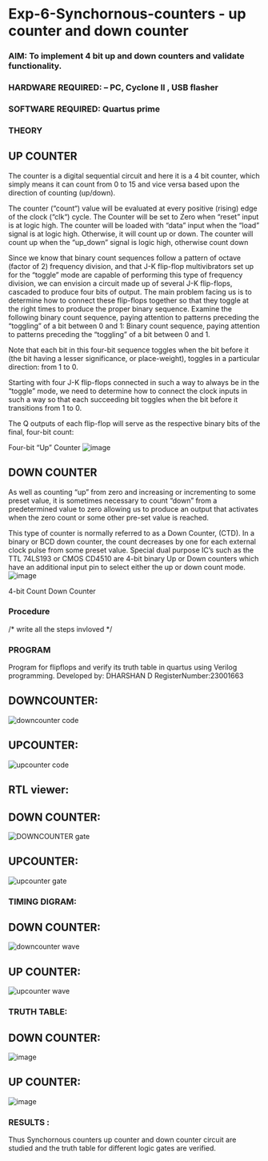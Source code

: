 # Exp-6-Synchornous-counters - up counter and down counter 
### AIM: To implement 4 bit up and down counters and validate  functionality.
### HARDWARE REQUIRED:  – PC, Cyclone II , USB flasher
### SOFTWARE REQUIRED:   Quartus prime
### THEORY 

## UP COUNTER 
The counter is a digital sequential circuit and here it is a 4 bit counter, which simply means it can count from 0 to 15 and vice versa based upon the direction of counting (up/down). 

The counter (“count“) value will be evaluated at every positive (rising) edge of the clock (“clk“) cycle.
The Counter will be set to Zero when “reset” input is at logic high.
The counter will be loaded with “data” input when the “load” signal is at logic high. Otherwise, it will count up or down.
The counter will count up when the “up_down” signal is logic high, otherwise count down

Since we know that binary count sequences follow a pattern of octave (factor of 2) frequency division, and that J-K flip-flop multivibrators set up for the “toggle” mode are capable of performing this type of frequency division, we can envision a circuit made up of several J-K flip-flops, cascaded to produce four bits of output.
The main problem facing us is to determine how to connect these flip-flops together so that they toggle at the right times to produce the proper binary sequence.
Examine the following binary count sequence, paying attention to patterns preceding the “toggling” of a bit between 0 and 1:
Binary count sequence, paying attention to patterns preceding the “toggling” of a bit between 0 and 1.

Note that each bit in this four-bit sequence toggles when the bit before it (the bit having a lesser significance, or place-weight), toggles in a particular direction: from 1 to 0.



 
 

Starting with four J-K flip-flops connected in such a way to always be in the “toggle” mode, we need to determine how to connect the clock inputs in such a way so that each succeeding bit toggles when the bit before it transitions from 1 to 0.

The Q outputs of each flip-flop will serve as the respective binary bits of the final, four-bit count:

 
 

Four-bit “Up” Counter
![image](https://user-images.githubusercontent.com/36288975/169644758-b2f4339d-9532-40c5-af40-8f4f8c942e2c.png)



## DOWN COUNTER 

As well as counting “up” from zero and increasing or incrementing to some preset value, it is sometimes necessary to count “down” from a predetermined value to zero allowing us to produce an output that activates when the zero count or some other pre-set value is reached.

This type of counter is normally referred to as a Down Counter, (CTD). In a binary or BCD down counter, the count decreases by one for each external clock pulse from some preset value. Special dual purpose IC’s such as the TTL 74LS193 or CMOS CD4510 are 4-bit binary Up or Down counters which have an additional input pin to select either the up or down count mode.
![image](https://user-images.githubusercontent.com/36288975/169644844-1a14e123-7228-4ed8-81a9-eb937dff4ac8.png)


4-bit Count Down Counter
### Procedure
/* write all the steps invloved */



### PROGRAM 

Program for flipflops  and verify its truth table in quartus using Verilog programming.
Developed by: DHARSHAN D
RegisterNumber:23001663  
## DOWNCOUNTER:
![downcounter code](https://github.com/dharshan7200/Exp-7-Synchornous-counters-/assets/138850116/af37ef9c-e7d3-4095-8418-aef888fada03)
## UPCOUNTER:
![upcounter code](https://github.com/dharshan7200/Exp-7-Synchornous-counters-/assets/138850116/a834d0cd-19c1-47f5-9441-3e302c632629)
## RTL viewer:
## DOWN COUNTER:
![DOWNCOUNTER gate](https://github.com/dharshan7200/Exp-7-Synchornous-counters-/assets/138850116/a149d880-49da-46a2-b078-01842a89ab4c)
## UPCOUNTER:
![upcounter gate](https://github.com/dharshan7200/Exp-7-Synchornous-counters-/assets/138850116/c717b4ee-ca74-4f87-bd7c-5f2b48a67bcb)
### TIMING DIGRAM:
## DOWN COUNTER:
![downcounter wave](https://github.com/dharshan7200/Exp-7-Synchornous-counters-/assets/138850116/9eafa68f-191f-4fa8-b29e-5dd9d5f62776)
## UP COUNTER:
![upcounter wave](https://github.com/dharshan7200/Exp-7-Synchornous-counters-/assets/138850116/ba3bd18f-0364-4839-9399-38a14c8fa81c)
### TRUTH TABLE:
## DOWN COUNTER:
![image](https://github.com/dharshan7200/Exp-7-Synchornous-counters-/assets/138850116/69d37c27-588f-48e7-b140-e4931928c4b7)
## UP COUNTER:
![image](https://github.com/dharshan7200/Exp-7-Synchornous-counters-/assets/138850116/eefaaa9c-75e3-4961-a84c-bb5e36d7c245)
### RESULTS :
Thus Synchornous counters up counter and down counter circuit are studied and the truth table for different logic gates are verified.
